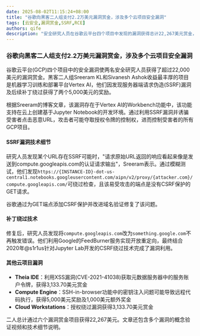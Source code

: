 ```yaml
---
date: 2025-08-02T11:15:24+08:00
title: "谷歌向黑客二人组支付2.2万美元漏洞赏金，涉及多个云项目安全漏洞"
tags: [云安全,漏洞赏金,SSRF,RCE]
authors: qife
description: "安全研究人员在谷歌云平台四个项目中发现的漏洞获得总计22,267美元赏金，包括Vertex AI的SSRF漏洞、Compute Engine的SSH密钥注入问题等，文章详细披露了漏洞技术细节和利用过程。"
---
```


### 谷歌向黑客二人组支付2.2万美元漏洞赏金，涉及多个云项目安全漏洞

谷歌云平台(GCP)四个项目中的安全漏洞使两名安全研究人员获得了超过22,000美元的漏洞赏金。黑客二人组Sreeram KL和Sivanesh Ashok收益最丰厚的项目是机器学习训练和部署平台Vertex AI，他们因发现服务器端请求伪造(SSRF)漏洞及后续补丁绕过获得了两个5,000美元的奖励。

根据Sreeram的博客文章，该漏洞存在于Vertex AI的Workbench功能中，该功能支持在云上创建基于Jupyter Notebook的开发环境。通过利用SSRF漏洞并诱骗受害者点击恶意URL，攻击者可能夺取授权令牌的控制权，进而控制受害者的所有GCP项目。

#### SSRF漏洞技术细节
研究人员发现某个URL存在SSRF可能时，"请求原始URL返回的响应看起来像是发送到compute.googleapis.com的认证请求输出"，Sreeram表示。通过模糊测试，他们发现`https://{INSTANCE-ID}-dot-us-central1.notebooks.googleusercontent.com/aipn/v2/proxy/{attacker.com}/compute.googleapis.com/`可绕过检查，且该易受攻击的端点是没有CSRF保护的GET请求。

谷歌通过为GET端点添加CSRF保护并改进域名验证修复了该问题。

#### 补丁绕过技术
修复后，研究人员发现将`compute.googleapis.com`改为`something.google.com`不再触发错误。他们利用Google的FeedBurner服务实现开放重定向，最终结合2020年@s1r1us针对Jupyter Lab开发的CSRF绕过技术完成了漏洞利用。

#### 其他云项目漏洞
- **Theia IDE**：利用XSS漏洞(CVE-2021-41038)获取元数据服务器中的服务账户令牌，获得3,133.70美元赏金
- **Compute Engine**：SSH-in-browser功能中的密钥注入问题可能导致远程代码执行，获得5,000美元奖励及1,000美元额外奖金
- **Cloud Workstations**：授权绕过漏洞获得3,133.70美元赏金

二人总计通过六个漏洞赏金项目获得22,267美元。文章还包含多个漏洞的概念验证视频和技术细节说明。
